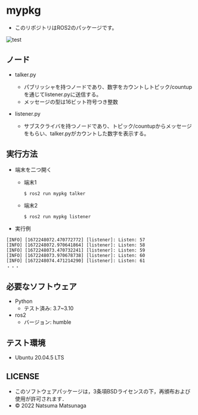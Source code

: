 # mypkg
 * このリポジトリはROS2のパッケージです。

![test](https://github.com/NatsumaMatsunaga/mypkg/actions/workflows/test.yml/badge.svg)

 ## ノード
 * talker.py
   * パブリッシャを持つノードであり、数字をカウントしトピック/countupを通じてlistener.pyに送信する。
   * メッセージの型は16ビット符号つき整数

   
 * listener.py
   * サブスクライバを持つノードであり、トピック/countupからメッセージをもらい、talker.pyがカウントした数字を表示する。
 
 
 ## 実行方法
 * 端末を二つ開く
   * 端末1
   
      `` $ ros2 run mypkg talker ``
     
   * 端末2
   
      `` $ ros2 run mypkg listener ``
     
 * 実行例
 ``` 
 [INFO] [1672248072.470772772] [listener]: Listen: 57 
 [INFO] [1672248072.970641864] [listener]: Listen: 58 
 [INFO] [1672248073.470732241] [listener]: Listen: 59  
 [INFO] [1672248073.970678738] [listener]: Listen: 60     
 [INFO] [1672248074.471214290] [listener]: Listen: 61 
 ・・・
 ```
 
 ## 必要なソフトウェア
 * Python 
   * テスト済み: 3.7~3.10
 * ros2 
   * バージョン: humble
 
 ## テスト環境
 * Ubuntu 20.04.5 LTS
 
 ## LICENSE
 * このソフトウェアパッケージは，3条項BSDライセンスの下，再頒布および使用が許可されます．
 * © 2022 Natsuma Matsunaga
